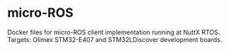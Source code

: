 # micro-ROS

 Docker files for micro-ROS client implementation running at NuttX RTOS.
 Targets: Olimex STM32-E407 and STM32LDiscover development boards.
